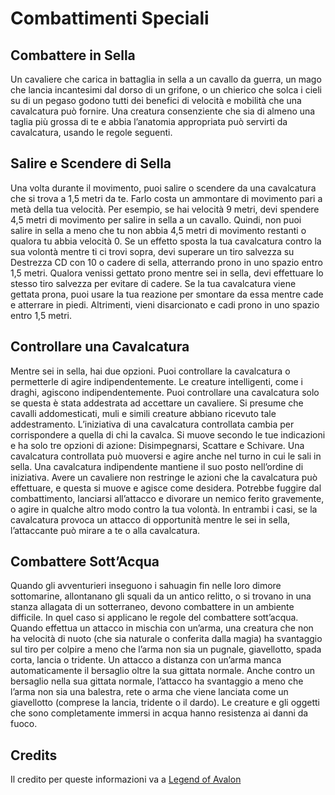 # Combattimenti Speciali

## Combattere in Sella

Un cavaliere che carica in battaglia in sella a un cavallo da guerra, un mago che lancia incantesimi dal dorso di un grifone, o un chierico che solca i cieli su di un pegaso godono tutti dei benefici di velocità e mobilità che una cavalcatura può fornire.
Una creatura consenziente che sia di almeno una taglia più grossa di te e abbia l’anatomia appropriata può servirti da cavalcatura, usando le regole seguenti.

## Salire e Scendere di Sella

Una volta durante il movimento, puoi salire o scendere da una cavalcatura che si trova a 1,5 metri da te. Farlo costa un ammontare di movimento pari a metà della tua velocità. Per esempio, se hai velocità 9 metri, devi spendere 4,5 metri di movimento per salire in sella a un cavallo. Quindi, non puoi salire in sella a meno che tu non abbia 4,5 metri di movimento restanti o qualora tu abbia velocità 0.
Se un effetto sposta la tua cavalcatura contro la sua volontà mentre ti ci trovi sopra, devi superare un tiro salvezza su Destrezza CD con 10 o cadere di sella, atterrando prono in uno spazio entro 1,5 metri. Qualora venissi gettato prono mentre sei in sella, devi effettuare lo stesso tiro salvezza per evitare di cadere.
Se la tua cavalcatura viene gettata prona, puoi usare la tua reazione per smontare da essa mentre cade e atterrare in piedi. Altrimenti, vieni disarcionato e cadi prono in uno spazio entro 1,5 metri.

## Controllare una Cavalcatura

Mentre sei in sella, hai due opzioni. Puoi controllare la cavalcatura o permetterle di agire indipendentemente. Le creature intelligenti, come i draghi, agiscono indipendentemente.
Puoi controllare una cavalcatura solo se questa è stata addestrata ad accettare un cavaliere. Si presume che cavalli addomesticati, muli e simili creature abbiano ricevuto tale addestramento. L’iniziativa di una cavalcatura controllata cambia per corrispondere a quella di chi la cavalca. Si muove secondo le tue indicazioni e ha solo tre opzioni di azione: Disimpegnarsi, Scattare e Schivare. Una cavalcatura controllata può muoversi e agire anche nel turno in cui le sali in sella.
Una cavalcatura indipendente mantiene il suo posto nell’ordine di iniziativa. Avere un cavaliere non restringe le azioni che la cavalcatura può effettuare, e questa si muove e agisce come desidera. Potrebbe fuggire dal combattimento, lanciarsi all’attacco e divorare un nemico ferito gravemente, o agire in qualche altro modo contro la tua volontà.
In entrambi i casi, se la cavalcatura provoca un attacco di opportunità mentre le sei in sella, l’attaccante può mirare a te o alla cavalcatura.

## Combattere Sott’Acqua

Quando gli avventurieri inseguono i sahuagin fin nelle loro dimore sottomarine, allontanano gli squali da un antico relitto, o si trovano in una stanza allagata di un sotterraneo, devono combattere in un ambiente difficile. In quel caso si applicano le regole del combattere sott’acqua.
Quando effettua un attacco in mischia con un’arma, una creatura che non ha velocità di nuoto (che sia naturale o conferita dalla magia) ha svantaggio sul tiro per colpire a meno che l’arma non sia un pugnale, giavellotto, spada corta, lancia o tridente. Un attacco a distanza con un’arma manca automaticamente il bersaglio oltre la sua gittata normale. Anche contro un bersaglio nella sua gittata normale, l’attacco ha svantaggio a meno che l’arma non sia una balestra, rete o arma che viene lanciata come un giavellotto (comprese la lancia, tridente o il dardo). Le creature e gli oggetti che sono completamente immersi in acqua hanno resistenza ai danni da fuoco.

## <b> Credits </b>

Il credito per queste informazioni va a [Legend of Avalon](https://legendofavalon.forumfree.it/?t=77886408)